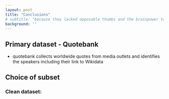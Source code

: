 ```yaml
---
layout: post
title: "Conclusions"
# subtitle: "because they lacked opposable thumbs and the brainpower to build a space program."
background: ''
---
```


## Primary dataset - Quotebank

- quotebank collects worldwide quotes from media outlets and identifies the speakers including their link to Wikidata



## Choice of subset

### Clean dataset: